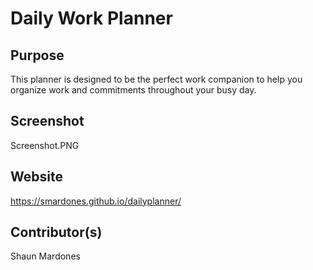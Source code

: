 # Daily Work Planner

## Purpose
This planner is designed to be the perfect work companion to help you organize work and commitments throughout your busy day.

## Screenshot
Screenshot.PNG

## Website
https://smardones.github.io/dailyplanner/

## Contributor(s)

Shaun Mardones
